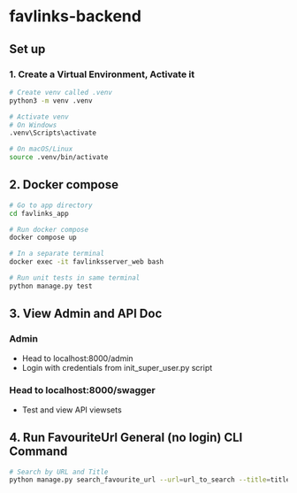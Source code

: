 # favlinks-backend

## Set up

### 1. Create a Virtual Environment, Activate it

```bash
# Create venv called .venv
python3 -m venv .venv

# Activate venv
# On Windows
.venv\Scripts\activate

# On macOS/Linux
source .venv/bin/activate

```

## 2. Docker compose

```bash
# Go to app directory
cd favlinks_app

# Run docker compose
docker compose up

# In a separate terminal
docker exec -it favlinksserver_web bash

# Run unit tests in same terminal
python manage.py test

```

## 3. View Admin and API Doc 

### Admin
- Head to localhost:8000/admin
- Login with credentials from init_super_user.py script

### Head to localhost:8000/swagger
- Test and view API viewsets

## 4. Run FavouriteUrl General (no login) CLI Command
```bash
# Search by URL and Title
python manage.py search_favourite_url --url=url_to_search --title=title_to_search --category=category_to_search --tag=tag_to_search
```
